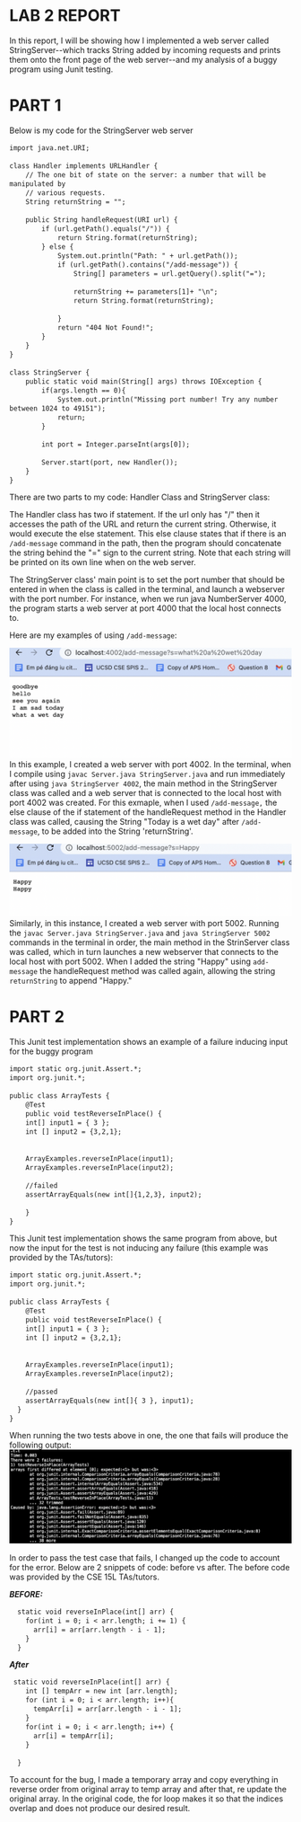 # LAB 2 REPORT

In this report, I will be showing how I implemented a web server called StringServer--which tracks String added by incoming requests and prints them onto 
the front page of the web server--and my analysis of a buggy program using Junit testing.

# PART 1 
 
Below is my code for the StringServer web server 

```import java.io.IOException;
import java.net.URI;

class Handler implements URLHandler {
    // The one bit of state on the server: a number that will be manipulated by
    // various requests.
    String returnString = "";

    public String handleRequest(URI url) {
        if (url.getPath().equals("/")) {
            return String.format(returnString);
        } else {
            System.out.println("Path: " + url.getPath());
            if (url.getPath().contains("/add-message")) {
                String[] parameters = url.getQuery().split("=");
                
                returnString += parameters[1]+ "\n";
                return String.format(returnString);
                
            }
            return "404 Not Found!";
        }
    }
}

class StringServer {
    public static void main(String[] args) throws IOException {
        if(args.length == 0){
            System.out.println("Missing port number! Try any number between 1024 to 49151");
            return;
        }

        int port = Integer.parseInt(args[0]);

        Server.start(port, new Handler());
    }
}
```

There are two parts to my code: Handler Class and StringServer class:

The Handler class has two if statement. If the url only has "/" then it accesses the path of the URL and return the current string. Otherwise, it would execute the else statement. This else clause states that if there is an `/add-message` command in the path, then the program should concatenate the string behind the "=" sign to the current string. Note that each string will be printed on its own line when on the web server.

The StringServer class' main point is to set the port number that should be entered in when the class is called in the terminal, and launch a webserver with the port number. For instance, when we run java NumberServer 4000, the program starts a web server at port 4000 that the local host connects to.

Here are my examples of using `/add-message`:

![image](use1.png)
In this example, I created a web server with port 4002. In the terminal, when I compile using `javac Server.java StringServer.java` and run immediately after using `java StringServer 4002`, the main method in the StringServer class was called and a web server that is connected to the local host with port 4002 was created. For this exmaple, when I used `/add-message,` the else clause of the if statement of the handleRequest method in the Handler class was called, causing the String "Today is a wet day" after `/add-message`, to be added into the String 'returnString'. 

![image](use2.png)
Similarly, in this instance, I created a web server with port 5002. Running the `javac Server.java StringServer.java` and `java StringServer 5002` commands in the terminal in order, the main method in the StrinServer class was called, which in turn launches a new webserver that connects to the local host with port 5002. When I added the string "Happy" using `add-message` the handleRequest method was called again, allowing the string `returnString` to append "Happy."


# PART 2
This Junit test implementation shows an example of a failure inducing input for the buggy program 

```
import static org.junit.Assert.*;
import org.junit.*;

public class ArrayTests {
	@Test 
	public void testReverseInPlace() {
    int[] input1 = { 3 };
    int [] input2 = {3,2,1};

 
    ArrayExamples.reverseInPlace(input1);
    ArrayExamples.reverseInPlace(input2);

    //failed
    assertArrayEquals(new int[]{1,2,3}, input2);

	}
}
```


This Junit test implementation shows the same program from above, but now the input for the test is not inducing any failure (this example was provided by the TAs/tutors): 

```
import static org.junit.Assert.*;
import org.junit.*;

public class ArrayTests {
	@Test 
	public void testReverseInPlace() {
    int[] input1 = { 3 };
    int [] input2 = {3,2,1};

 
    ArrayExamples.reverseInPlace(input1);
    ArrayExamples.reverseInPlace(input2);

    //passed
    assertArrayEquals(new int[]{ 3 }, input1);
  }
}
```
When running the two tests above in one, the one that fails will produce the following output:
![image](failure.png)

In order to pass the test case that fails, I changed up the code to account for the error. Below are 2 snippets of code: before vs after. The before code was provided by the CSE 15L TAs/tutors.

***BEFORE:***
```
  static void reverseInPlace(int[] arr) {
    for(int i = 0; i < arr.length; i += 1) {
      arr[i] = arr[arr.length - i - 1];
    }
  }
```

***After***
```
 static void reverseInPlace(int[] arr) {
    int [] tempArr = new int [arr.length];
    for (int i = 0; i < arr.length; i++){
      tempArr[i] = arr[arr.length - i - 1];
    }
    for(int i = 0; i < arr.length; i++) {
      arr[i] = tempArr[i];
    }

  }
```
To account for the bug, I made a temporary array and copy everything in reverse order from original array to temp array and after that, re update the original array. In the original code, the for loop makes it so that the indices overlap and does not produce our desired result.














